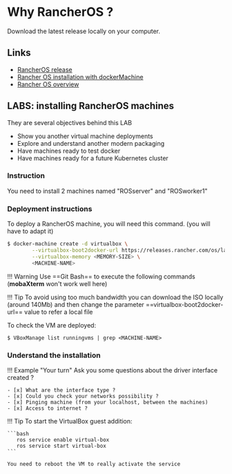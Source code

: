 # Why RancherOS ?

Download the latest release locally on your computer.

## Links

* [ RancherOS release](https://releases.rancher.com/os/latest/rancheros.iso)
* [ Rancher OS installation with dockerMachine](https://rancher.com/docs/os/v1.x/en/installation/workstation/docker-machine/)
* [ Rancher OS overview](https://rancher.com/docs/os/v1.x/en/overview/)


## LABS: installing RancherOS machines

They are several objectives behind this LAB
* Show you another virtual machine deployments
* Explore and understand another modern packaging
* Have machines ready to test docker
* Have machines ready for a future Kubernetes cluster

### Instruction
You need to install 2 machines named "ROSserver" and "ROSworker1"

### Deployment instructions
To deploy a RancherOS machine, you will need this command. (you will have to adapt it)

```bash
$ docker-machine create -d virtualbox \
        --virtualbox-boot2docker-url https://releases.rancher.com/os/latest/rancheros.iso \
        --virtualbox-memory <MEMORY-SIZE> \
        <MACHINE-NAME>
```

!!! Warning
Use ==Git Bash== to execute the following commands (**mobaXterm** won't work well here)

!!! Tip
To avoid using too much bandwidth you can download the ISO locally (around 140Mb)
and then change the parameter ==virtualbox-boot2docker-url== value to refer a local file

To check the VM are deployed:

```
$ VBoxManage list runningvms | grep <MACHINE-NAME>
```     

### Understand the installation

!!! Example "Your turn"
    Ask you some questions about the driver interface created ?

    - [x] What are the interface type ?
    - [x] Could you check your networks possibility ?
    - [x] Pinging machine (from your localhost, between the machines)
    - [x] Access to internet ?


!!! Tip
    To start the VirtualBox guest addition:

    ```bash
       ros service enable virtual-box 
       ros service start virtual-box
    ```

    You need to reboot the VM to really activate the service


